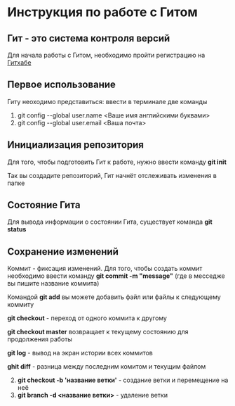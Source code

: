 # Инструкция по работе с Гитом
##  Гит - это система контроля версий 

Для начала работы с Гитом, необходимо пройти регистрацию на [Гитхабе](https://github.com) 

## Первое использование
Гиту неоходимо представиться: ввести в терминале две команды

1. git config --global user.name <Ваше имя английскими буквами>
1. git config --global user.email <Ваша почта>

## Инициализация репозитория
Для того, чтобы подготовить Гит к работе, нужно ввести команду **git init**

Так вы создадите репозиторий, Гит начнёт отслеживать изменения в папке

## Состояние Гита
Для вывода информации о состоянии Гита, существует команда **git status**

## Сохранение изменений
Коммит - фиксация изменений. Для того, чтобы создать коммит необходимо ввести команду **git commit -m "message"** (где в месседже вы пишите название коммита)

Командой **git add** вы можете добавить файл или файлы к следующему коммиту

**git checkout** - переход от одного коммита к другому

**git checkout master** возвращает к текущему состоянию для продолжения работы

**git log** - вывод на экран истории всех коммитов 

**ghit diff** - разница между последним комитом и текущим файлом

2. **git checkout -b 'название ветки'** - создание ветки и перемещение на неё
2. **git branch -d <название ветки>** - удаление ветки